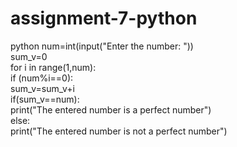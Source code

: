 # assignment-7-python
python
num=int(input("Enter the number: "))  
sum_v=0  
for i in range(1,num):  
    if (num%i==0):  
        sum_v=sum_v+i  
if(sum_v==num):  
    print("The entered number is a perfect number")  
else:  
    print("The entered number is not a perfect number") 
